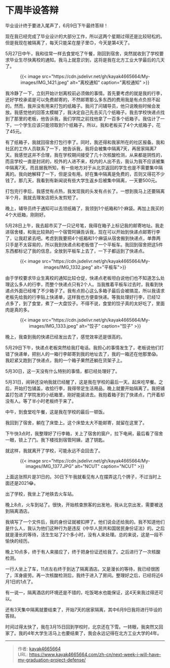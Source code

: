 # 下周毕设答辩

毕业设计终于要进入尾声了，6月9日下午最终答辩！
<!--more-->

现在我已经完成了毕业设计的大部分工作，所以这两个星期过得还是比较轻松的。但是我现在被隔离了，每天只能呆在屋子里🙃，今天是第4天了。

5月27日中午，我和往常一样去食堂吃了午餐，刚回到宿舍，突然就收到了学校要求毕业生尽快离校的通知。我马上就意识到，这将是我在北方工业大学最后的几天了。

<div align="center">
{{< image src="https://cdn.jsdelivr.net/gh/kayak4665664/My-images/IMG_1421.jpeg" alt="离校通知" caption="离校通知" >}}
</div>

我冷静了一下，立刻开始计划离校前必须做的事情。首先要考虑的就是我的行李，还好学校承诺是可以免费邮寄的，不然邮寄那么多东西的费用我是有点负担不起的。然而，我并没有用来打包的纸箱子。我问了问辅导员，他只说晚些时候会发放。我感觉他的回答太模糊了，我决定自己先去买几个纸箱子。我去学校快递点找到了那里的老板，他告诉我，我们学院之前找他拿了一百多个纸箱子。我估计了一下，一个学生应该只能领取到1个纸箱子。所以，我和老板买了4个大纸箱子，花了45元。

有了纸箱子，我就回宿舍打包行李了。同时，我还得和我家所在的社区报备。我和社区的工作人员联系了一下，她告诉我，我将会被集中隔离7天，再居家隔离7天。我感觉这并不合理，我在学校期间接受了几十次核酸检测，从来都是阴性的，而且学校一直是封闭的，校外的人进不来，校内的人出不去，我认为我不应该被集中隔离7天。而且据我所知，有一些地方对于从北京返回的学生也是不需要集中隔离的。我向她解释了一下，但是没有用。好在集中隔离是免费的，否则又得花不少钱了。那几天，我看到有新闻说有些大学生返乡后被集中隔离，一天要500元。

打包完行李后，我感觉有点热，我发现我的头发有点长了。一想到我马上还要隔离半个月，我就去理发店把头发剪短了。

晚上，辅导员终于通知可以去领纸箱了，我领到1个纸箱和1个麻袋。再加上我买的4个大纸箱，刚刚好。

5月28日上午，我去超市买了一只记号笔，我得在箱子上标记我的邮寄地址。我走进宿舍楼，和我比较熟的一个宿管阿姨告诉我，现在可以开始到快递点邮寄行李了，让我赶紧去吧。考虑到我要把4个纸箱和1个麻袋从宿舍搬到快递点，单靠两只手是不太容易的，所以我到快递点和老板借了一个平板车。我回到宿舍把这5件东西都标记了我的信息，全放到平板车上去了，一下子都运到了快递点。

<div align="center">
{{< image src="https://cdn.jsdelivr.net/gh/kayak4665664/My-images/IMG_1332.jpeg" alt="平板车">}}
</div>

由于学校要求毕业生离校的通知比较仓促，快递点老板坦白说他们也不知道怎么处理这么多人的行李，而整个快递点只有2个人。当我推着平板车过去时，我看到快递点外面已经堆了不少箱子了。我有点担心这么多箱子最后会被搞混，所以我请求老板先给我的行李贴上快递单，这样我也方便查快递。等我处理好行李，已经12点多了，到了食堂，煮了一大盘饺子。不得不说，食堂的饺子真的太好吃了，里面肉是真的多。

<div align="center">
{{< image src="https://cdn.jsdelivr.net/gh/kayak4665664/My-images/IMG_1333.jpeg" alt="饺子" caption="饺子" >}}
</div>

晚上，我查到我的快递已经发出去了，感觉效率还是很高的。

5月29日下午，快递点老板突然给我打电话。我担心的事情发生了，老板说他们打错了快递单，把别人的一箱行李邮寄到我的地址去了，我的一箱还在他那里😱。我赶紧又跑到了快递点，我的一个箱子果然还躺在货架子上。

5月30日，这一天没有什么特别的事情，都已经处理好了。

5月31日，闹钟还没响我就已经醒了，这是我在学校的最后一天。起床吃早餐。之后，开始打包铺盖，收拾行李，我得带足生活用品，晚上就要开始隔离了。我把铺盖打包进了学院发的小纸箱里，刚好能装进去。我抱着箱子到了快递点，门开着却没有人。等了半小时老板终于来了。

中午，到食堂吃午餐，这是我在学校的最后一顿饭。

我回到了宿舍，躺在了床垫上。这个床垫太大不能邮寄，就留在这里了。

下午快3点时，我整理好了行李箱，关上了宿舍的窗户，拉下电闸，最后看了宿舍一眼，锁上了门。我下楼找到宿管阿姨，退了钥匙。

就这样，我就离开了学校，可能永远不会回去了。

<div align="center">
{{< image src="https://cdn.jsdelivr.net/gh/kayak4665664/My-images/IMG_1377.JPG" alt="NCUT" caption="NCUT" >}}
</div>

上面这张照片是31日的。30日下午我就看见有人在摆弄这几个牌子，不过当时上面还是2021😂。

出了学校，我坐上了地铁去火车站。

晚上8点，火车到站了。很快，开始核查旅客的出发地，我从北京出发，需要被送到隔离酒店。

我填写了一个文件后，我的身份证就被扣押了。他们说会还给我的。我不知道他们是什么人，我认为他们这种行为是违反《中华人民共和国居民身份证法》的。之后就是漫长的等待，活生生站了2个多小时，没有人来处理。总的来说，这是一段不愉快的经历。

晚上10点多，终于有人来接应了，终于把身份证还给我了。之后进行了一次核酸检测。

一行人坐上了车，11点左右终于到达了隔离酒店。又是漫长的等待，我已经很困了，浑身疲劳。再一次核酸检测后，我终于进入了房间。整理好之后，已经将近6月1日的1点了。

有一说一，隔离酒店的环境还是不错的，吃饭喝水也能保证，这4天来我过得还可以。

还有3天集中隔离就要结束了，开始7天的居家隔离，其中6月9日我将进行毕设的答辩。

时间过得太快了，我在3月15日回到学校时，北京还在下雪。一转眼，我突然又回家了。我的4年大学生活马上也要结束了，我会永远记得在北方工业大学的4年。

---

> 作者: [kayak4665664](https://github.com/kayak4665664)  
> URL: https://www.kayak4665664.com/zh-cn/next-week-i-will-have-my-graduation-project-defense/  

